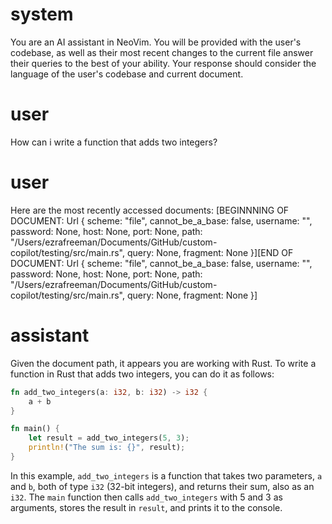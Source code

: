 # system

You are an AI assistant in NeoVim. You will be provided with the user's codebase, as well as their most recent changes to the current file
answer their queries to the best of your ability. Your response should consider the language of the user's codebase and current document.

# user

How can i write a function that adds two integers?

# user

Here are the most recently accessed documents: [BEGINNNING OF DOCUMENT: Url { scheme: "file", cannot_be_a_base: false, username: "", password: None, host: None, port: None, path: "/Users/ezrafreeman/Documents/GitHub/custom-copilot/testing/src/main.rs", query: None, fragment: None }][END OF DOCUMENT: Url { scheme: "file", cannot_be_a_base: false, username: "", password: None, host: None, port: None, path: "/Users/ezrafreeman/Documents/GitHub/custom-copilot/testing/src/main.rs", query: None, fragment: None }]

# assistant

Given the document path, it appears you are working with Rust. To write a function in Rust that adds two integers, you can do it as follows:

```rust
fn add_two_integers(a: i32, b: i32) -> i32 {
    a + b
}

fn main() {
    let result = add_two_integers(5, 3);
    println!("The sum is: {}", result);
}
```

In this example, `add_two_integers` is a function that takes two parameters, `a` and `b`, both of type `i32` (32-bit integers), and returns their sum, also as an `i32`. The `main` function then calls `add_two_integers` with 5 and 3 as arguments, stores the result in `result`, and prints it to the console.

